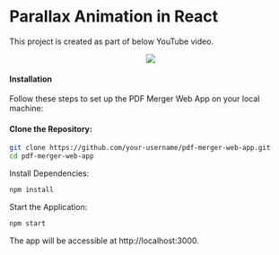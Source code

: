# Parallax Animation in React

This project is created as part of below YouTube video.

<p align="center"> 
    <a href="https://youtu.be/jeSPvDI-IJw" target="_blank">
    <img src="http://img.youtube.com/vi/jeSPvDI-IJw/0.jpg"></img>
  </a>
</p>

#### Installation
Follow these steps to set up the PDF Merger Web App on your local machine:

#### Clone the Repository:

```bash
git clone https://github.com/your-username/pdf-merger-web-app.git
cd pdf-merger-web-app
```

Install Dependencies:

```bash
npm install
```

Start the Application:

```bash
npm start
```

The app will be accessible at http://localhost:3000.